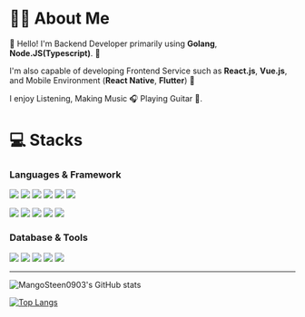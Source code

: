 # 👨‍💻 About Me

👋  Hello! I'm Backend Developer primarily using **Golang**, **Node.JS(Typescript)**. 🚀

I'm also capable of developing Frontend Service such as **React.js**, **Vue.js**, and Mobile Environment (**React Native**, **Flutter**) 👾


I enjoy Listening, Making Music 🎧 Playing Guitar 🎸.

# 💻 Stacks

### Languages & Framework
<p>
<img src="https://img.shields.io/badge/Go-00ADD8?style=flat-square&logo=Go&logoColor=white"/>
<img src="https://img.shields.io/badge/Python-3776AB?style=flat-square&logo=Python&logoColor=white"/>
<img src="https://img.shields.io/badge/Javascript-F7DF1E?style=flat-square&logo=Javascript&logoColor=white"/>
<img src="https://img.shields.io/badge/Typescript-3178C6?style=flat-square&logo=Typescript&logoColor=white"/>
<img src="https://img.shields.io/badge/Kotlin-7F52FF?style=flat-square&logo=Kotlin&logoColor=white"/>
<img src="https://img.shields.io/badge/GraphQL-E10098?style=flat-square&logo=GraphQL&logoColor=white"/>
</p>

<p>
<img src="https://img.shields.io/badge/NodeJS-339933?style=flat-square&logo=Node.JS&logoColor=white"/>
<img src="https://img.shields.io/badge/NestJS-E0234E?style=flat-square&logo=NestJS&logoColor=white"/>
<img src="https://img.shields.io/badge/Spring-6DB33F?style=flat-square&logo=Spring&logoColor=white"/>
<img src="https://img.shields.io/badge/React-61DAFB?style=flat-square&logo=React&logoColor=white"/>
<img src="https://img.shields.io/badge/Vue-4FC08D?style=flat-square&logo=Vue.js&logoColor=white"/>
</p>


### Database & Tools
<p>
<img src="https://img.shields.io/badge/PostgreSQL-4169E1?style=flat-square&logo=PostgreSQL&logoColor=white"/>
<img src="https://img.shields.io/badge/MariaDB-003545?style=flat-square&logo=MariaDB&logoColor=white"/>  
<img src="https://img.shields.io/badge/PlanetScale-000000?style=flat-square&logo=PlanetScale&logoColor=white"/>
<img src="https://img.shields.io/badge/Prisma-2D3748?style=flat-square&logo=Prisma&logoColor=white"/>
<img src="https://img.shields.io/badge/Ubuntu-E95420?style=flat-square&logo=Ubuntu&logoColor=white"/>
</p>

***

![MangoSteen0903's GitHub stats](https://github-readme-stats.vercel.app/api?username=MangoSteen0903&show_icons=true&theme=radical)

[![Top Langs](https://github-readme-stats.vercel.app/api/top-langs/?username=MangoSteen0903)](https://github.com/anuraghazra/github-readme-stats)
